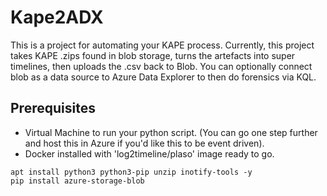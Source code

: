 # Kape2ADX
This is a project for automating your KAPE process. Currently, this project takes KAPE .zips found in blob storage, turns the artefacts into super timelines, then uploads the .csv back to Blob. You can optionally connect blob as a data source to Azure Data Explorer to then do forensics via KQL.

## Prerequisites

- Virtual Machine to run your python script. (You can go one step further and host this in Azure if you'd like this to be event driven).
- Docker installed with 'log2timeline/plaso' image ready to go.

```apt install python3 python3-pip unzip inotify-tools -y```<br>
```pip install azure-storage-blob```<br>




